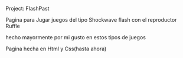 Project: FlashPast

Pagina para Jugar juegos del tipo Shockwave flash con el reproductor Ruffle

hecho mayormente por mi gusto en estos tipos de juegos

Pagina hecha en Html y Css(hasta ahora)
